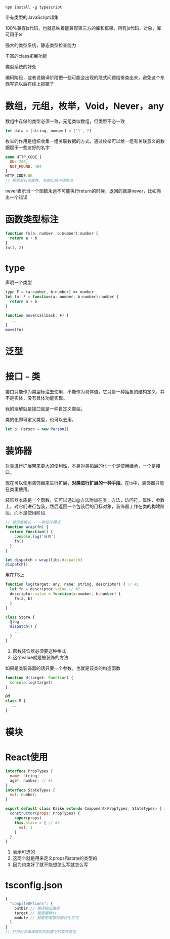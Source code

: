 `npm install -g typescript`

带有类型的JavaScript超集

100%兼容js代码，也就意味着能兼容第三方的库和框架，所有js代码，对象，库可用于ts

强大的类型系统，静态类型检查能力

丰富的class拓展功能



类型系统的好处

编码阶段，或者说编译阶段把一些可能会出现的隐式问题给排查出来，避免这个东西写完以后在线上报错了



# 数组，元组，枚举，Void，Never，any

数组中存储的类型必须一致，元组类似数组，但类型不必一致

```js
let data = [string, number] = ['1', 2]
```



枚举的作用是组织收集一组关联数据的方式，通过枚举可以给一组有关联意义的数据赋予一些友好的名字

```js
enum HTTP_CODE {
  OK: 200,
  NOT_FOUND: 404
}
HTTP_CODE.OK
// 枚举是只读属性, 初始化后不得修改
```



never表示当一个函数永远不可能执行return的时候，返回的就是never，比如抛出一个错误





# 函数类型标注

```js
function fn(a: number, b:number):number {
  return a + b
}
fn(1, 2)
```



# type

声明一个类型

```js
type F = (a:number, b:number) => number
let fn: F = function(a: number, b:number):number {
  return a + b
}

function move(callback: F) {
  ...
}
move(fn)
```



# 泛型



# 接口 - 类

接口只能作为类型标注去使用，不能作为具体值，它只是一种抽象的结构定义，并不是实体，没有具体功能实现。

我的理解就是接口就是一种自定义类型。

类的化即可定义类型，也可以去用，

```js
let p: Person = new Person()
```







# 装饰器

​	对类进行扩展带来更大的便利性，本身对类拓展的化一个是使用继承，一个是接口。

​	现在可以使用装饰器来进行扩展，**对类进行扩展的一种手段**。在ts中，装饰器只能在类里使用。



​	装饰器本质是一个函数，它可以通过@方法附加在类，方法，访问符，属性，参数上，对它们进行包装，然后返回一个包装后的目标对象，装饰器工作在类的构建阶段，而不是使用阶段

```js
// 装饰者模式 - 一种设计模式
function wrap(fn) {
  return function() {
    console.log('日志')
    fn()
  }
}

let dispatch = wrap(libs.dispatch)
dispatch()
```

用在TS上

```js
function log(target: any, name: string, descriptor) { // #1
  let fn = descriptor.value // #2
  descriptor.value = function(a:number, b:number) {
    fn(a, b)
  }
}

class Store {
  @log
  dispatch() {
    ...
  }
}
```

1. 函数装饰器必须要这种格式
2. 这个value就是被装饰的方法



如果是类装饰器的话只要一个参数，也就是该类的构造函数

```js
function d(target: Function) {
  console.log(target)
}

@d
class M {
  ...
}
```







# 模块





# React使用

```js
interface PropTypes {
  name: string;
  age?: number; // #1
}
interface StateTypes {
  val: number;
}

export default class Kaike extends Component<PropTypes, StateTypes> { // #2
  constructor(props: PropTypes) {
    super(props)
    this.state = { // #3
      val: 1
    }
  }
}
```

1. 表示可选的
2. 这两个就是用来定义props和state的类型的
3. 因为约束好了就不能想怎么写就怎么写





# tsconfig.json

```js
{
  "compileOPtions": {
    outDir // 编译输出路径
    target // 使用哪种js
    module // 配置使用哪种模块化方式
  }
}
// 打包后会编译成对应配置下的文件类型

```





































































































